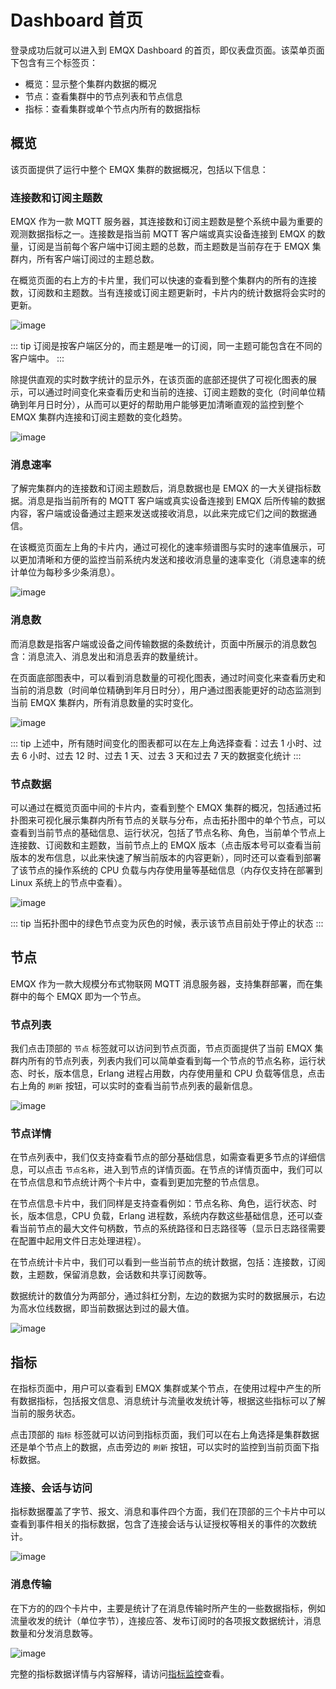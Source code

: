 #  Dashboard 首页

登录成功后就可以进入到 EMQX Dashboard 的首页，即仪表盘页面。该菜单页面下包含有三个标签页：

- 概览：显示整个集群内数据的概况
- 节点：查看集群中的节点列表和节点信息
- 指标：查看集群或单个节点内所有的数据指标

## 概览

该页面提供了运行中整个 EMQX 集群的数据概况，包括以下信息：

### 连接数和订阅主题数

EMQX 作为一款 MQTT 服务器，其连接数和订阅主题数是整个系统中最为重要的观测数据指标之一。连接数是指当前 MQTT 客户端或真实设备连接到 EMQX 的数量，订阅是当前每个客户端中订阅主题的总数，而主题数是当前存在于 EMQX 集群内，所有客户端订阅过的主题总数。

在概览页面的右上方的卡片里，我们可以快速的查看到整个集群内的所有的连接数，订阅数和主题数。当有连接或订阅主题更新时，卡片内的统计数据将会实时的更新。

![image](./assets/overview-1.png)

::: tip
订阅是按客户端区分的，而主题是唯一的订阅，同一主题可能包含在不同的客户端中。
:::

除提供直观的实时数字统计的显示外，在该页面的底部还提供了可视化图表的展示，可以通过时间变化来查看历史和当前的连接、订阅主题数的变化（时间单位精确到年月日时分），从而可以更好的帮助用户能够更加清晰直观的监控到整个 EMQX 集群内连接和订阅主题数的变化趋势。

![image](./assets/overview-2.png)

### 消息速率

了解完集群内的连接数和订阅主题数后，消息数据也是 EMQX 的一大关键指标数据。消息是指当前所有的 MQTT 客户端或真实设备连接到 EMQX 后所传输的数据内容，客户端或设备通过主题来发送或接收消息，以此来完成它们之间的数据通信。

在该概览页面左上角的卡片内，通过可视化的速率频谱图与实时的速率值展示，可以更加清晰和方便的监控当前系统内发送和接收消息量的速率变化（消息速率的统计单位为每秒多少条消息）。

![image](./assets/overview-3.png)

### 消息数

而消息数是指客户端或设备之间传输数据的条数统计，页面中所展示的消息数包含：消息流入、消息发出和消息丢弃的数量统计。

在页面底部图表中，可以看到消息数量的可视化图表，通过时间变化来查看历史和当前的消息数（时间单位精确到年月日时分），用户通过图表能更好的动态监测到当前 EMQX 集群内，所有消息数量的实时变化。

![image](./assets/overview-4.png)

::: tip
上述中，所有随时间变化的图表都可以在左上角选择查看：过去 1 小时、过去 6 小时、过去 12 时、过去 1 天、过去 3 天和过去 7 天的数据变化统计
:::

### 节点数据

可以通过在概览页面中间的卡片内，查看到整个 EMQX 集群的概况，包括通过拓扑图来可视化展示集群内所有节点的关联与分布，点击拓扑图中的单个节点，可以查看到当前节点的基础信息、运行状况，包括了节点名称、角色，当前单个节点上连接数、订阅数和主题数，当前节点上的 EMQX 版本（点击版本号可以查看当前版本的发布信息，以此来快速了解当前版本的内容更新），同时还可以查看到部署了该节点的操作系统的 CPU 负载与内存使用量等基础信息（内存仅支持在部署到 Linux 系统上的节点中查看）。

![image](./assets/overview-5.png)

::: tip
当拓扑图中的绿色节点变为灰色的时候，表示该节点目前处于停止的状态
:::

## 节点

EMQX 作为一款大规模分布式物联网 MQTT 消息服务器，支持集群部署，而在集群中的每个 EMQX 即为一个节点。

### 节点列表

我们点击顶部的 `节点` 标签就可以访问到节点页面，节点页面提供了当前 EMQX 集群内所有的节点列表，列表内我们可以简单查看到每一个节点的节点名称，运行状态、时长，版本信息，Erlang 进程占用数，内存使用量和 CPU 负载等信息，点击右上角的 `刷新` 按钮，可以实时的查看当前节点列表的最新信息。

![image](./assets/nodes.png)

### 节点详情

在节点列表中，我们仅支持查看节点的部分基础信息，如需查看更多节点的详细信息，可以点击 `节点名称`，进入到节点的详情页面。在节点的详情页面中，我们可以在节点信息和节点统计两个卡片中，查看到更加完整的节点信息。

在节点信息卡片中，我们同样是支持查看例如：节点名称、角色，运行状态、时长，版本信息，CPU 负载，Erlang 进程数，系统内存数这些基础信息，还可以查看当前节点的最大文件句柄数，节点的系统路径和日志路径等（显示日志路径需要在配置中起用文件日志处理进程）。

在节点统计卡片中，我们可以看到一些当前节点的统计数据，包括：连接数，订阅数，主题数，保留消息数，会话数和共享订阅数等。

数据统计的数值分为两部分，通过斜杠分割，左边的数据为实时的数据展示，右边为高水位线数据，即当前数据达到过的最大值。

![image](./assets/node-detail.png)

## 指标

在指标页面中，用户可以查看到 EMQX 集群或某个节点，在使用过程中产生的所有数据指标，包括报文信息、消息统计与流量收发统计等，根据这些指标可以了解当前的服务状态。

点击顶部的 `指标` 标签就可以访问到指标页面，我们可以在右上角选择是集群数据还是单个节点上的数据，点击旁边的 `刷新` 按钮，可以实时的监控到当前页面下指标数据。

### 连接、会话与访问

指标数据覆盖了字节、报文、消息和事件四个方面，我们在顶部的三个卡片中可以查看到事件相关的指标数据，包含了连接会话与认证授权等相关的事件的次数统计。

![image](./assets/metrics-1.png)

### 消息传输

在下方的的四个卡片中，主要是统计了在消息传输时所产生的一些数据指标，例如流量收发的统计（单位字节），连接应答、发布订阅时的各项报文数据统计，消息数量和分发消息数等。

![image](./assets/metrics-2.png)

完整的指标数据详情与内容解释，请访问[指标监控](../observability/metrics-and-stats.md)查看。
